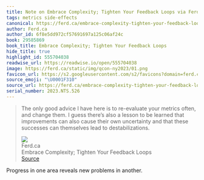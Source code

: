 ```yaml
---
title: Note on Embrace Complexity; Tighten Your Feedback Loops via Ferd.ca
tags: metrics side-effects
canonical: https://ferd.ca/embrace-complexity-tighten-your-feedback-loops.html
author: Ferd.ca
author_id: 6f8e5dd972cf57691697a125c06af24c
book: 29585869
book_title: Embrace Complexity; Tighten Your Feedback Loops
hide_title: true
highlight_id: 555704038
readwise_url: https://readwise.io/open/555704038
image: https://ferd.ca/static/img/qcon-ny2023/01.png
favicon_url: https://s2.googleusercontent.com/s2/favicons?domain=ferd.ca
source_emoji: "\U0001F310"
source_url: https://ferd.ca/embrace-complexity-tighten-your-feedback-loops.html#:~:text=The%20only%20good,lead%20to%20destabilizations.
serial_number: 2023.NTS.526
---
```

> The only good advice I have here is to re-evaluate your metrics often, and change them. I guess there’s also a lesson to be learned that improvements can also cause their own uncertainty and that these successes can themselves lead to destabilizations.
> <div class="quoteback-footer"><div class="quoteback-avatar"><img class="mini-favicon" src="https://s2.googleusercontent.com/s2/favicons?domain=ferd.ca"></div><div class="quoteback-metadata"><div class="metadata-inner"><span style="display:none">FROM:</span><div aria-label="Ferd.ca" class="quoteback-author"> Ferd.ca</div><div aria-label="Embrace Complexity; Tighten Your Feedback Loops" class="quoteback-title"> Embrace Complexity; Tighten Your Feedback Loops</div></div></div><div class="quoteback-backlink"><a target="_blank" aria-label="go to the full text of this quotation" rel="noopener" href="https://ferd.ca/embrace-complexity-tighten-your-feedback-loops.html#:~:text=The%20only%20good,lead%20to%20destabilizations." class="quoteback-arrow"> Source</a></div></div>

Progress in one area reveals new problems in another.